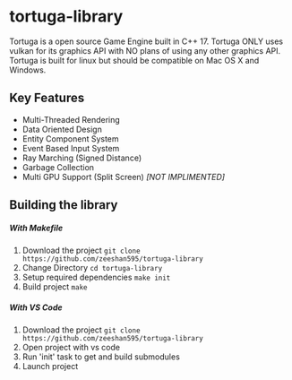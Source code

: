 # tortuga-library

Tortuga is a open source Game Engine built in C++ 17. Tortuga ONLY uses vulkan for its graphics API with NO plans of using any other graphics API. Tortuga is built for linux but should be compatible on Mac OS X and Windows.

## Key Features

* Multi-Threaded Rendering
* Data Oriented Design
* Entity Component System
* Event Based Input System
* Ray Marching (Signed Distance)
* Garbage Collection
* Multi GPU Support (Split Screen) _[NOT IMPLIMENTED]_

## Building the library

##### With Makefile

1. Download the project `git clone https://github.com/zeeshan595/tortuga-library`
2. Change Directory `cd tortuga-library`
3. Setup required dependencies `make init`
4. Build project `make`

##### With VS Code

1. Download the project `git clone https://github.com/zeeshan595/tortuga-library`
2. Open project with vs code
3. Run 'init' task to get and build submodules
4. Launch project